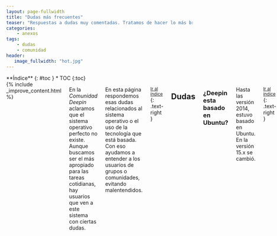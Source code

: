 ```yaml
---
layout: page-fullwidth
title: "Dudas más frecuentes"
teaser: "Respuestas a dudas muy comentadas. Tratamos de hacer lo más breve posible..."
categories:
    - anexos
tags:
    - dudas
    - comunidad
header:
   image_fullwidth: "hot.jpg"
---
```

<div class="row">
<div class="medium-4 medium-push-8 columns" markdown="1">
<div class="panel radius" markdown="1">
**Índice**
{: #toc }
*  TOC
{:toc}
</div>
</div><!-- /.medium-4.columns -->

<div class="medium-8 medium-pull-4 columns" markdown="1">
{% include _improve_content.html %}

En la *Comunidad Deepin* aclaramos que el sistema operativo  perfecto no existe. Aunque buscamos ser el más apropiado para las tareas cotidianas, hay usuarios que ven a este sistema con ciertas dudas.

En esta página respondemos esas dudas relacionados al sistema operativo o el uso de la tecnología que está basada. Con eso ayudamos a entender a los usuarios de grupos o comunidades, evitando malentendidos.

<small markdown="1">[Ir al índice](#toc)</small>
{: .text-right }

## Dudas
### ¿Deepin esta basado en Ubuntu?

Hasta las versión 2014, estuvo basado en Ubuntu. En la versión 15.x se cambió.

<small markdown="1">[Ir al índice](#toc)</small>
{: .text-right }

### ¿Deepin está basado en Debian?
Sí, para ganar estabilidad (
[Muy Linux](http://www.muylinux.com/2015/12/31/deepin-15/)).

Si no te gusta, prueba la versión Manjaro Deepin, hecha por la comunidad. [Revisa la página Instalación]({{ site.url }}/instalacion/).
<img class="t60" src="{{ site.urlimg }}header_homepage_13.jpg" alt="Paisaje">

<small markdown="1">[Ir al índice](#toc)</small>
{: .text-right }

### ¿Cuánto tiempo demora conocer Deepin?

Poco. Tanto así, que [las aplicaciones originales](https://www.deepin.org/en/original/) buscan simplificar la experiencia. Consulta la sección de Ayuda de cada aplicación.

Es más, tienes una tienda de aplicaciones para instalar aplicaciones y [juegos]({{ site.url }}{{ site.baseurl }}/games/).

<small markdown="1">[Ir al índice](#toc)</small>
{: .text-right }

### ¿Deepin tiene juegos?

Sí. Echa un vistazo en [Juegos para Deepin]({{ site.url }}{{ site.baseurl }}/games/). Lo puedes conseguir en la Deepin Store, Steam o con ayuda de [Crossover]({{ site.url }}{{ site.baseurl }}/apps/crossover/).

Adicionalmente tendrás que modificiar parte del código para optimizar el sistema operativo, como este vídeo.

<div class="flex-video">
        <iframe width="1280" height="720" src="//www.youtube.com/embed/CnSkR96iIpY" frameborder="0" allowfullscreen></iframe>
</div>

<small markdown="1">[Ir al índice](#toc)</small>
{: .text-right }

### ¿Existen pruebas de que Deepin te espía?

No. El sistema operativo, al ser de [código abierto]({{ site.url }}{{ site.baseurl }}/source/), se audita por la comunidad.

Sin embargo, usamos plugins para facilitar el uso con los servicios de la nube. Por ejemplo: reconocer la letra de la canción gracias a Netease, comprobar actualizaciones, enviar el registro de error al Feedback de Deepin, etcétera.

La mayoría de paquetes incluídos en Deepin son elaboradas junto a la comunidad de Debian. Pero, el resto de aplicaciones preinstaladas, en convenio con otras empresas, aplican otras condiciones de uso.

Fuente: [Distros da China - Deepin espiona usuários?](https://www.youtube.com/watch?v=utW1J4hEJhI), [Deepin.org](https://web.archive.org/web/20170703051201/https://www.deepin.org/cooperative/netease-cloud-music/)

<small markdown="1">[Ir al índice](#toc)</small>
{: .text-right }

### ¿Es necesario piratear Deepin para usar?

Si te refieres de hacer métodos para que funcione Deepin, no.

Al ser libre te garantizamos compartir, estudiar, ejecutar y modificar. Aún así, los creadores pueden vender el producto, añadir versiones de pago u ofrecer ediciones empresariales para sustentarse económicamente.

<img class="t60" src="{{ site.urlimg }}free-vs-gratis.jpg" alt="">

<small markdown="1">[Ir al índice](#toc)</small>
{: .text-right }

### ¿Deepin es seguro?

Si actualizas el sistema operativo, es lo más seguro. Los reportes son [mostados en la página web](https://www.deepin.org/en/security-update/). El núcleo del sistema [está siendo auditado constante](https://lamiradadelreplicante.com/2017/09/01/agencia-alemana-de-ciberseguridad-el-generador-de-numeros-aleatorios-de-linux-es-seguro/).

<small markdown="1">[Ir al índice](#toc)</small>
{: .text-right }

### ¿Deepin tiene una página de ayuda?

Cada aplicación tiene un manual al pulsar la tecla F1 o el menú correspondiente.

En la versión 15.4, el manual está inglés. Pedimos disculpas.

### ¿El desarrollo de Deepin es hostil?

Quizás sea lo más complicado. Fuera de Deepin, ya hubo casos en que los usuarios y los desarrolladores no estuvieron de acuerdo.

Pero tranquilos, estamos tratando de mejorar para que cualquier usuario(a) puede disfrutar, comentar y mantener al tanto con los <a href="{{ site.url }}{{ site.baseurl }}/novedades">avances</a>.

Fuentes: [Blog victorhckinthefreeworld](https://victorhckinthefreeworld.com/2014/06/02/linux-apesta-y-los-linuxeros-tambien/) y [FOSS-heartbeat](http://sarah.thesharps.us/2016/12/30/update-on-sentiment-analysis-of-foss-communities/)

<small markdown="1">[Ir al índice](#toc)</small>
{: .text-right }

## Está en desarrollo

No olvides que estamos en [en Github](https://github.com/comunidad-deepin/comunidad-deepin.github.io).

{% include _improve_content.html %}

</div><!-- /.medium-8.columns -->
</div><!-- /.row -->
